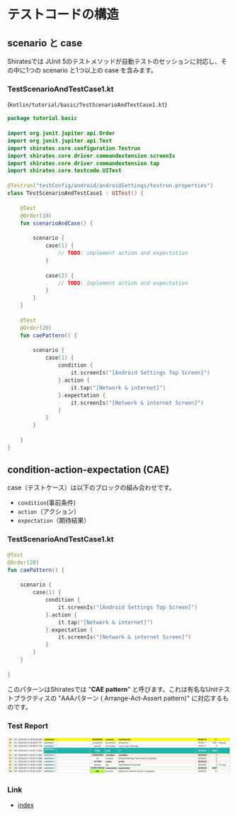 # テストコードの構造

## scenario と case

Shiratesでは JUnit 5のテストメソッドが自動テストのセッションに対応し、その中に1つの scenario と1つ以上の case を含みます。

### TestScenarioAndTestCase1.kt

(`kotlin/tutorial/basic/TestScenarioAndTestCase1.kt`)

```kotlin
package tutorial.basic

import org.junit.jupiter.api.Order
import org.junit.jupiter.api.Test
import shirates.core.configuration.Testrun
import shirates.core.driver.commandextension.screenIs
import shirates.core.driver.commandextension.tap
import shirates.core.testcode.UITest

@Testrun("testConfig/android/androidSettings/testrun.properties")
class TestScenarioAndTestCase1 : UITest() {

    @Test
    @Order(10)
    fun scenarioAndCase() {

        scenario {
            case(1) {
                // TODO: implement action and expectation
            }

            case(2) {
                // TODO: implement action and expectation
            }
        }
    }

    @Test
    @Order(20)
    fun caePattern() {

        scenario {
            case(1) {
                condition {
                    it.screenIs("[Android Settings Top Screen]")
                }.action {
                    it.tap("[Network & internet]")
                }.expectation {
                    it.screenIs("[Network & internet Screen]")
                }
            }
        }

    }
}
```

## condition-action-expectation (CAE)

case（テストケース）は以下のブロックの組み合わせです。

- `condition`(事前条件)
- `action`（アクション）
- `expectation`（期待結果）

### TestScenarioAndTestCase1.kt

```kotlin
@Test
@Order(20)
fun caePattern() {

    scenario {
        case(1) {
            condition {
                it.screenIs("[Android Settings Top Screen]")
            }.action {
                it.tap("[Network & internet]")
            }.expectation {
                it.screenIs("[Network & internet Screen]")
            }
        }
    }

}
```

このパターンはShiratesでは "**CAE pattern**" と呼びます。これは有名なUnitテストプラクティスの "AAAパターン (
Arrange-Act-Assert
pattern)" に対応するものです。

### Test Report

![cae1](../_images/cae1.png)

### Link

- [index](../../index_ja.md)
